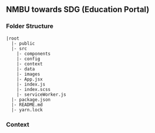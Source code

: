 ## NMBU towards SDG (Education Portal)

### Folder Structure

```
|root
  |- public
  |- src
    |- components
    |- config
    |- context
    |- data
    |- images
    |- App.jsx
    |- index.js
    |- index.scss
    |- serviceWorker.js
  |- package.json
  |- README.md
  |- yarn.lock
```


### Context

